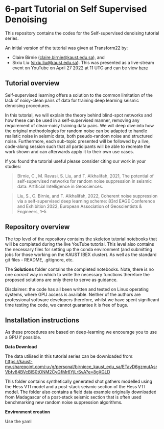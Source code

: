 6-part Tutorial on Self Supervised Denoising
=========

This repository contains the codes for the Self-supervised denoising tutorial series.

An initial version of the tutorial was given at Transform22 by:
 - Claire Birnie (claire.birnie@kaust.edu.sa), and 
 - Sixiu Liu (sixiu.liu@kaust.edu.sa).
This was presented as a live-stream event on YouTube on April 27 2022 at 11 UTC and can be view [here](https://www.youtube.com/watch?v=d9yv90-JCZ0)

Tutorial overview
---------------------------

Self-supervised learning offers a solution to the common limitation of the lack of noisy-clean pairs of data for training deep learning seismic 
denoising procedures.

In this tutorial, we will explain the theory behind blind-spot networks and how these can be used in a self-supervised manner, removing any 
requirement of clean-noisy training data pairs. We will deep dive into how the original methodologies for random noise can be adapted to handle 
realistic noise in seismic data, both pseudo-random noise and structured noise. Furthermore, each sub-topic presented will be followed by a live, 
code-along session such that all participants will be able to recreate the work shown and can afterwards apply it to their own use cases. 

If you found the tutorial useful please consider citing our work in your studies:

> Birnie, C., M. Ravasi, S. Liu, and T. Alkhalifah, 2021, The potential of self-supervised networks for random noise 
> suppression in seismic data: Artificial Intelligence in Geosciences.

> Liu, S., C. Birnie, and T. Alkhalifah, 2022, Coherent noise suppression via a self-supervised deep learning scheme: 
> 83rd EAGE Conference and Exhibition 2022, European Association of Geoscientists & Engineers, 1–5

Repository overview
---------------------------

The top level of the repository contains the skeleton tutorial notebooks that will be completed during the live YouTube tutorial.
This level also contains the necessary files for setting up the conda environment (and submitting jobs for those working on the 
KAUST IBEX cluster). As well as the standard git files - README, .gitignore, etc. 

The **Solutions** folder contains the completed notebooks. Note, there is no one *correct* way in which to write the necessary functions 
therefore the proposed solutions are only there to serve as guidance. 

Disclaimer: the code has all been written and tested on Linux operating systems, where GPU access is available. Neither of the authors are professional software developers therefore, whilst we have spent significant time testing the code, we cannot guarantee it is free of bugs.

Installation instructions
---------------------------

As these procedures are based on deep-learning we encourage you to use a GPU if possible.

**Data Download**

The data utilised in this tutorial series can be downloaded from: 
https://kaust-my.sharepoint.com/:u:/g/personal/birniece_kaust_edu_sa/ETavD6gzmutAsrVbfv84BVcBlS0tONM2CyGfMr6YjLrSvA?e=8gXGLD

This folder contains synthetically generated shot gathers modelled using the Hess VTI model and a post-stack seismic section
of the Hess VTI model. The folder also contains a field data example originally downloaded from Madagascar of a post-stack
seismic section that is often used benchmarking new random noise suppression algorithms.


**Environment creation**

Use the yaml


